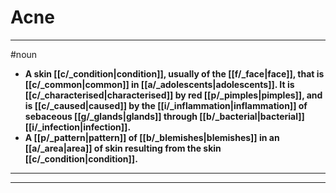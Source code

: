 # Acne
---
#noun
- **A skin [[c/_condition|condition]], usually of the [[f/_face|face]], that is [[c/_common|common]] in [[a/_adolescents|adolescents]]. It is [[c/_characterised|characterised]] by red [[p/_pimples|pimples]], and is [[c/_caused|caused]] by the [[i/_inflammation|inflammation]] of sebaceous [[g/_glands|glands]] through [[b/_bacterial|bacterial]] [[i/_infection|infection]].**
- **A [[p/_pattern|pattern]] of [[b/_blemishes|blemishes]] in an [[a/_area|area]] of skin resulting from the skin [[c/_condition|condition]].**
---
---
